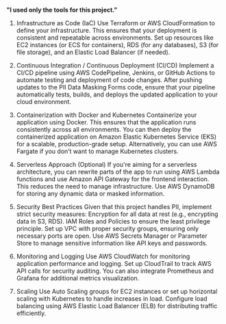 **"I used only the tools for this project."**


1. Infrastructure as Code (IaC)
Use Terraform or AWS CloudFormation to define your infrastructure. This ensures that your deployment is consistent and repeatable across environments.
Set up resources like EC2 instances (or ECS for containers), RDS (for any databases), S3 (for file storage), and an Elastic Load Balancer (if needed).

2. Continuous Integration / Continuous Deployment (CI/CD)
Implement a CI/CD pipeline using AWS CodePipeline, Jenkins, or GitHub Actions to automate testing and deployment of code changes.
After pushing updates to the PII Data Masking Forms code, ensure that your pipeline automatically tests, builds, and deploys the updated application to your cloud environment.

3. Containerization with Docker and Kubernetes
Containerize your application using Docker. This ensures that the application runs consistently across all environments.
You can then deploy the containerized application on Amazon Elastic Kubernetes Service (EKS) for a scalable, production-grade setup.
Alternatively, you can use AWS Fargate if you don’t want to manage Kubernetes clusters.

4. Serverless Approach (Optional)
If you're aiming for a serverless architecture, you can rewrite parts of the app to run using AWS Lambda functions and use Amazon API Gateway for the frontend interaction. This reduces the need to manage infrastructure.
Use AWS DynamoDB for storing any dynamic data or masked information.

5. Security Best Practices
Given that this project handles PII, implement strict security measures:
Encryption for all data at rest (e.g., encrypting data in S3, RDS).
IAM Roles and Policies to ensure the least privilege principle.
Set up VPC with proper security groups, ensuring only necessary ports are open.
Use AWS Secrets Manager or Parameter Store to manage sensitive information like API keys and passwords.

6. Monitoring and Logging
Use AWS CloudWatch for monitoring application performance and logging.
Set up CloudTrail to track AWS API calls for security auditing.
You can also integrate Prometheus and Grafana for additional metrics visualization.

7. Scaling
Use Auto Scaling groups for EC2 instances or set up horizontal scaling with Kubernetes to handle increases in load.
Configure load balancing using AWS Elastic Load Balancer (ELB) for distributing traffic efficiently.

